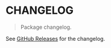 # CHANGELOG

> Package changelog.

See [GitHub Releases](https://github.com/stdlib-js/stats-base-nanmax/releases) for the changelog.